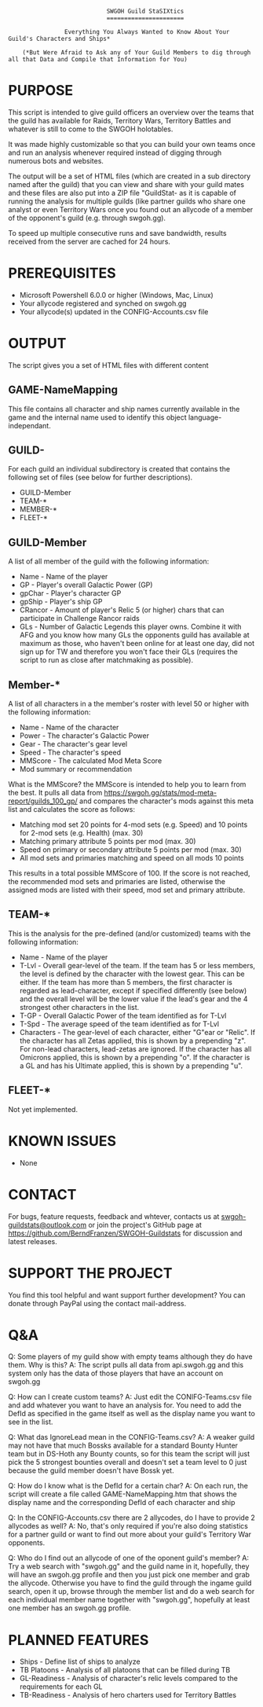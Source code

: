								SWGOH Guild StaSIXtics
								======================

					Everything You Always Wanted to Know About Your Guild's Characters and Ships* 

		(*But Were Afraid to Ask any of Your Guild Members to dig through all that Data and Compile that Information for You)


PURPOSE
========
This script is intended to give guild officers an overview over the teams that the guild has available for Raids, Territory Wars,
Territory Battles and whatever is still to come to the SWGOH holotables.

It was made highly customizable so that you can build your own teams once and run an analysis whenever required instead of digging
through numerous bots and websites.

The output will be a set of HTML files (which are created in a sub directory named after the guild) that you can view and share with 
your guild mates and these files are also put into a ZIP file "GuildStat-<GuildName> as it is capable of running the analysis for 
multiple guilds (like partner guilds who share one analyst or even Territory Wars once you found out an allycode of a member of the 
opponent's guild (e.g. through swgoh.gg).

To speed up multiple consecutive runs and save bandwidth, results received from the server are cached for 24 hours.


PREREQUISITES
=============
- Microsoft Powershell 6.0.0 or higher (Windows, Mac, Linux)
- Your allycode registered and synched on swgoh.gg
- Your allycode(s) updated in the CONFIG-Accounts.csv file


OUTPUT
======
The script gives you a set of HTML files with different content

GAME-NameMapping
----------------
This file contains all character and ship names currently available in the game and the internal name used to identify this object
language-independant.

GUILD-<guild name>
------------------
For each guild an individual subdirectory is created that contains the following set of files (see below for further descriptions).
- GUILD-Member
- TEAM-*
- MEMBER-*
- FLEET-*

GUILD-Member
------------
A list of all member of the guild with the following information:
- Name - Name of the player
- GP - Player's overall Galactic Power (GP)
- gpChar - Player's character GP
- gpShip - Player's ship GP
- CRancor - Amount of player's Relic 5 (or higher) chars that can participate in Challenge Rancor raids
- GLs - Number of Galactic Legends this player owns. Combine it with AFG and you know how many GLs the opponents guild has
  available at maximum as those, who haven't been online for at least one day, did not sign up for TW and therefore you won't
  face their GLs (requires the script to run as close after matchmaking as possible).
	
Member-*
--------
A list of all characters in a the member's roster with level 50 or higher with the following information:
- Name - Name of the character
- Power - The character's Galactic Power
- Gear - The character's gear level
- Speed - The character's speed
- MMScore - The calculated Mod Meta Score
- Mod summary or recommendation
	
What is the MMScore? the MMScore is intended to help you to learn from the best. It pulls all data from https://swgoh.gg/stats/mod-meta-report/guilds_100_gp/ and compares the character's mods against this meta list and calculates the score as follows:
- Matching mod set 20 points for 4-mod sets (e.g. Speed) and 10 points for 2-mod sets (e.g. Health) (max. 30)
- Matching primary attribute 5 points per mod (max. 30)
- Speed on primary or secondary attribute 5 points per mod (max. 30)
- All mod sets and primaries matching and speed on all mods 10 points

This results in a total possible MMScore of 100. If the score is not reached, the recommended mod sets and primaries are listed, otherwise the assigned mods are listed with their speed, mod set and primary attribute.

TEAM-*
------
This is the analysis for the pre-defined (and/or customized) teams with the following information:
- Name - Name of the player
- T-Lvl - Overall gear-level of the team. If the team has 5 or less members, the level is defined by the character with the
  lowest gear. This can be either. If the team has more than 5 members, the first character is regarded as lead-character,
  except if specified differently (see below) and the overall level will be the lower value if the lead's gear and the 4
  strongest other characters in the list.
- T-GP - Overall Galactic Power of the team identified as for T-Lvl
- T-Spd - The average speed of the team identified as for T-Lvl
- Characters - The gear-level of each character, either "G"ear or "Relic". 
  If the character has all Zetas applied, this is shown by a prepending "z". For non-lead characters, lead-zetas are ignored. 
  If the character has all Omicrons applied, this is shown by a prepending "o". 
  If the character is a GL and has his Ultimate applied, this is shown by a prepending "u".

FLEET-*
-------
Not yet implemented.


KNOWN ISSUES
============
- None


CONTACT
=======
For bugs, feature requests, feedback and whtever, contacts us at swgoh-guildstats@outlook.com or join the project's 
GitHub page at https://github.com/BerndFranzen/SWGOH-Guildstats for discussion and latest releases.


SUPPORT THE PROJECT
===================
You find this tool helpful and want support further development? You can donate through PayPal using the contact mail-address.


Q&A
===
Q: Some players of my guild show with empty teams although they do have them. Why is this?
A: The script pulls all data from api.swgoh.gg and this system only has the data of those players that have an account on swgoh.gg

Q: How can I create custom teams?
A: Just edit the CONIFG-Teams.csv file and add whatever you want to have an analysis for. You need to add the DefId as specified in 
   the game itself as well as the display name you want to see in the list.

Q: What das IgnoreLead mean in the CONFIG-Teams.csv?
A: A weaker guild may not have that much Bossks available for a standard Bounty Hunter team but in DS-Hoth any Bounty counts,
   so for this team the script will just pick the 5 strongest bounties overall and doesn't set a team level to 0 just because
   the guild member doesn't have Bossk yet.

Q: How do I know what is the DefId for a certain char?
A: On each run, the script will create a file called GAME-NameMapping.htm that shows the display name and the corresponding
   DefId of each character and ship

Q: In the CONFIG-Accounts.csv there are 2 allycodes, do I have to provide 2 allycodes as well?
A: No, that's only required if you're also doing statistics for a partner guild or want to find out more about your guild's 
   Territory War opponents.

Q: Who do I find out an allycode of one of the oponent guild's member?
A: Try a web search with "swgoh.gg" and the guild name in it, hopefully, they will have an swgoh.gg profile and then you just pick
   one member and grab the allycode. Otherwise you have to find the guild through the ingame guild search, open it up, browse through
   the member list and do a web search for each individual member name together with "swgoh.gg", hopefully at least one member has
   an swgoh.gg profile.


PLANNED FEATURES
================
- Ships - Define list of ships to analyze
- TB Platoons - Analysis of all platoons that can be filled during TB
- GL-Readiness - Analysis of character's relic levels compared to the requirements for each GL
- TB-Readiness - Analysis of hero charters used for Territory Battles
